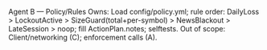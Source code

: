 ﻿Agent B — Policy/Rules
Owns: Load config/policy.yml; rule order: DailyLoss > LockoutActive > SizeGuard(total+per-symbol) > NewsBlackout > LateSession > noop; fill ActionPlan.notes; selftests.
Out of scope: Client/networking (C); enforcement calls (A).
